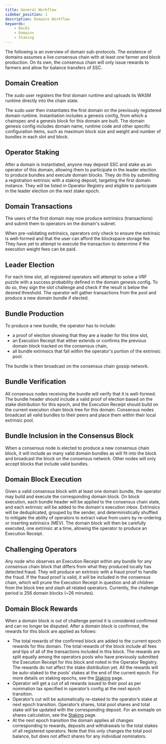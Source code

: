 ```yaml
---
title: General Workflow
sidebar_position: 1
description: Domains Workflow
keywords:
    - DecEx
    - Domains
    - Staking
---
```

 The following is an overview of domain sub-protocols. The existence of domains assumes a live consensus chain with at least one farmer and block production. On its own, the consensus chain will only issue rewards to farmers and allow for balance transfers of SSC. 
    
## Domain Creation
    
The sudo user registers the first domain runtime and uploads its WASM runtime directly into the chain state. 

The sudo user then instantiates the first domain on the previously registered domain runtime. Instantiation includes a genesis config, from which a chainspec and a genesis block for this domain are built. The domain genesis config includes domain name, runtime code and other specific configuration items, such as maximum block size and weight and number of bundles in each slot and block.
    
## Operator Staking
    
After a domain is instantiated, anyone may deposit SSC and stake as an operator of this domain, allowing them to participate in the leader election to produce bundles and execute domain blocks. 
They do this by submitting a registration extrinsic with a staking deposit, targeting the first domain instance. They will be listed in Operator Registry and eligible to participate in the leader election on the next stake epoch. 
    
## Domain Transactions
    
The users of the first domain may now produce extrinsics (transactions) and submit them to operators on the domain's subnet.

When pre-validating extrinsics, operators only check to ensure the extrinsic is well-formed and that the user can afford the blockspace storage fee. They have yet to attempt to execute the transaction to determine if the execution weight fees can be paid.
    
## Leader Election
    
For each time slot, all registered operators will attempt to solve a VRF puzzle with a success probability defined in the domain genesis config. To do so, they sign the slot challenge and check if the result is below the desired threshold. The operator will gather transactions from the pool and produce a new domain bundle if elected. 
    
## Bundle Production
    
To produce a new bundle, the operator has to include: 
- a proof of election showing that they are a leader for this time slot, 
- an Execution Receipt that either extends or confirms the previous domain block tracked on the consensus chain, 
- all bundle extrinsics that fall within the operator's portion of the extrinsic pool. 

The bundle is then broadcast on the consensus chain gossip network. 
    
## Bundle Verification
    
All consensus nodes receiving the bundle will verify that it is well-formed. The bundle header should include a valid proof of election based on the stake distribution for this epoch, and the Execution Receipt should build on the current execution chain block tree for this domain.
Consensus nodes broadcast all valid bundles to their peers and place them within their local extrinsic pool.
    
## Bundle Inclusion in the Consensus Block
    
When a consensus node is elected to produce a new consensus chain block, it will include as many valid domain bundles as will fit into the block and broadcast the block on the consensus network. Other nodes will only accept blocks that include valid bundles. 
    
## Domain Block Execution
    
Given a valid consensus block with at least one domain bundle, the operator may build and execute the corresponding domain block. 
On block execution, each bundle header will be applied to the consensus chain state, and each extrinsic will be added to the domain's execution inbox. 
Extrinsics will be deduplicated, grouped by the sender, and deterministically shuffled to mitigate the ability of operators to extract value from users by re-ordering or inserting extrinsics (MEV). 
The domain block will then be carefully executed, one extrinsic at a time, allowing the operator to produce an Execution Receipt.
    
## Challenging Operators
    
Any node who observes an Execution Receipt within any bundle for any consensus chain block that differs from what they produced locally has detected fraud. They will produce an extrinsic with a fraud proof to handle the fraud. If the fraud proof is valid, it will be included in the consensus chain, which will prune the Execution Receipt in question and all children from the block tree and slash all related operators. Currently, the challenge period is 256 domain blocks (~26 minutes).

## Domain Block Rewards

When a domain block is out of challenge period it is considered confirmed and can no longer be disputed. After a domain block is confirmed, the rewards for this block are applied as follows:

- The total rewards of the confirmed block are added to the current epoch rewards for this domain. The total rewards of the block include all fees and tips of all of the transactions included in this block. The rewards are split equally among the operators pools who have previously submitted the Execution Receipt for this block and noted in the Operator Registry. The rewards do not affect the stake distribution yet. All the rewards will be auto-staked to the pools' stakes at the end of the current epoch. For more details on staking epochs, see the [Staking](/docs/decex/staking.md#staking-epochs) page.
- Operator will get a cut of all rewards issued to their pool as per nomination tax specified in operator’s config at the next epoch transition.
- Operator’s cut will be automatically re-staked to the operator’s stake at next epoch transition. Operator’s shares, total pool shares and total stake will be updated with the corresponding deposit. For an exmaple on shares calculation, see the [Staking](/docs/decex/staking.md#example) page.
- At the next epoch transition the domain applies all changes corresponding to rewards, deposits and withdrawals to the total stakes of all registered operators. Note that this only changes the total pool balance, but does not affect shares for any individual nominators.
